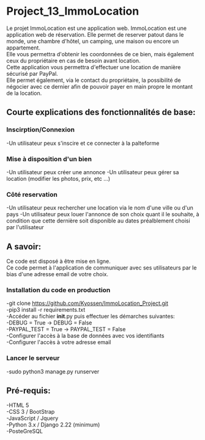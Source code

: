 # Project_13_ImmoLocation

Le projet ImmoLocation est une application web.
ImmoLocation est une application web de réservation.    Elle permet de reserver patout dans le monde, une chambre d'hôtel, un camping, une maison ou encore un appartement.        
Elle vous permettra d'obtenir les coordonnées de ce bien, mais également ceux du propriétaire en cas de besoin avant location.         
Cette application vous permettra d'effectuer une location de manière sécurisé par PayPal.     
Elle permet également, via le contact du propriétaire, la possibilité de négocier avec ce dernier afin de pouvoir payer en main propre le montant de la location.


## Courte explications des fonctionnalités de base:

### Inscirption/Connexion
-Un utilisateur peux s'inscire et ce connecter à la palteforme

### Mise à disposition d'un bien
-Un utilisateur peux créer une annonce
-Un utilisateur peux gérer sa location (modifier les photos, prix, etc ...)

### Côté reservation
-Un utilisateur peux rechercher une location via le nom d'une ville ou d'un pays
-Un utilisateur peux louer l'annonce de son choix quant il le souhaite, à condition que cette dernière soit disponible au dates préalblement choisi par l'utilisateur


## A savoir:
Ce code est disposé à être mise en ligne.      
Ce code permet à l'application de communiquer avec ses utilisateurs par le bias d'une adresse email de votre choix.

### Installation du code en production
-git clone https://github.com/Kyossen/ImmoLocation_Project.git         
-pip3 install -r requirements.txt        
-Accéder au fichier __init__.py puis effectuer les démarches suivantes:        
  -DEBUG = True -> DEBUG = False        
  -PAYPAL_TEST = True -> PAYPAL_TEST = False        
  -Configurer l'accès à la base de données avec vos identifiants         
  -Configurer l'accès à votre adresse email         

### Lancer le serveur
-sudo python3 manage.py runserver        

## Pré-requis:
-HTML 5        
-CSS 3 / BootStrap       
-JavaScript / Jquery        
-Python 3.x / Django 2.22 (minimum)        
-PosteGreSQL           
